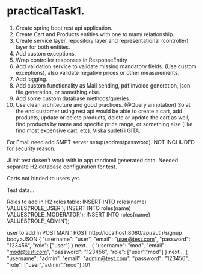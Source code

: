 # practicalTask1.
1. Create spring boot rest api application.
2. Create Cart and Products entities with one to many relationship.
3. Create service layer, repository layer and representational (controller) layer for both entities.
4. Add custom exceptions.
5. Wrap controller responses in ResponseEntity
6. Add validation service to validate missing mandatory fields. (Use custom exceptions), also validate negative prices or other measurements.
7. Add logging.
8. Add custom functionality as Mail sending, pdf invoice generation, json file generation, or something else.
9. Add some custom database methods/queries.
10. Use clean architecture and good practices. (@Query annotation)
So at the end customer using rest api would be able to create a cart, add products, update or delete products, delete or update the cart as well,
find products by name and specific price range, or something else (like find most expensive cart, etc).
Viska sudeti i GITA.

For Email need add SMPT server setup(addres/password). NOT INCLIUDED for security reason.

JUnit test dosen't work with in app randomli generated data. Needed separate H2 database configuration for test.

Carts not binded to users yet.

Test data...

Roles to add in H2 roles table:
INSERT INTO roles(name) VALUES('ROLE_USER');
INSERT INTO roles(name) VALUES('ROLE_MODERATOR');
INSERT INTO roles(name) VALUES('ROLE_ADMIN');

user to add in POSTMAN :
POST http://localhost:8080/api/auth/signup
body>JSON
{
    "username": "user",
    "email": "user@test.com",
    "password": "123456",
    "role": ["user"]
}
next...
{
    "username": "mod",
    "email": "mod@test.com",
    "password": "123456",
    "role": ["user","mod"]
}
next...
{
    "username": "admin",
    "email": "admin@test.com",
    "password": "123456",
    "role": ["user","admin","mod"]
}01
